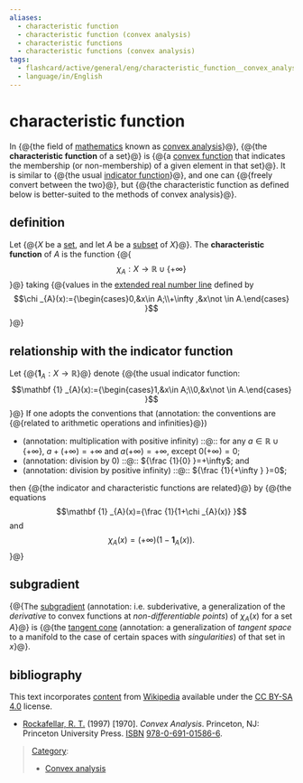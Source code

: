 ```yaml
---
aliases:
  - characteristic function
  - characteristic function (convex analysis)
  - characteristic functions
  - characteristic functions (convex analysis)
tags:
  - flashcard/active/general/eng/characteristic_function__convex_analysis_
  - language/in/English
---
```


# characteristic function

<!-- | ![](../../archives/Wikimedia%20Commons/Text%20document%20with%20red%20question%20mark.svg) | This article includes a [list of references](https://en.wikipedia.org/wiki/Wikipedia:Citing%20sources), [related reading](https://en.wikipedia.org/wiki/Wikipedia:Further%20reading), or [external links](https://en.wikipedia.org/wiki/Wikipedia:External%20links), __but its sources remain unclear because it lacks [inline citations](https://en.wikipedia.org/wiki/Wikipedia:Citing%20sources#Inline%20citations)__. Please help [improve](https://en.wikipedia.org/wiki/Wikipedia:WikiProject%20Reliability) this article by [introducing](https://en.wikipedia.org/wiki/Wikipedia:When%20to%20cite) more precise citations. _\(October 2011\)__ \([Learn how and when to remove this message](https://en.wikipedia.org/wiki/Help:Maintenance%20template%20removal)\)_ | -->

In {@{the field of [mathematics](mathematics.md) known as [convex analysis](convex%20analysis.md)}@}, {@{the __characteristic function__ of a set}@} is {@{a [convex function](convex%20function.md) that indicates the membership \(or non-membership\) of a given element in that set}@}. It is similar to {@{the usual [indicator function](indicator%20function.md)}@}, and one can {@{freely convert between the two}@}, but {@{the characteristic function as defined below is better-suited to the methods of convex analysis}@}. <!--SR:!2026-01-08,286,330!2027-10-05,766,330!2026-11-16,512,310!2025-11-22,249,330!2026-01-03,282,330!2027-08-31,728,330-->

## definition

Let {@{$X$ be a [set](set%20(mathematics).md), and let $A$ be a [subset](subset.md) of $X$}@}. The __characteristic function__ of $A$ is the function {@{$$\chi _{A}:X\to \mathbb {R} \cup \{+\infty \}$$}@} taking {@{values in the [extended real number line](extended%20real%20number%20line.md) defined by $$\chi _{A}(x):={\begin{cases}0,&x\in A;\\+\infty ,&x\not \in A.\end{cases} }$$}@} <!--SR:!2025-12-08,262,330!2025-12-18,270,330!2025-11-20,248,330-->

## relationship with the indicator function

Let {@{$\mathbf {1} _{A}:X\to \mathbb {R}$}@} denote {@{the usual indicator function: $$\mathbf {1} _{A}(x):={\begin{cases}1,&x\in A;\\0,&x\not \in A.\end{cases} }$$}@} If one adopts the conventions that (annotation: the conventions are {@{related to arithmetic operations and infinities}@}) <!--SR:!2026-01-04,283,330!2025-12-12,265,330!2025-11-28,255,330-->

- (annotation: multiplication with positive infinity) ::@:: for any $a\in \mathbb {R} \cup \{+\infty \}$, $a+(+\infty )=+\infty$ and $a(+\infty )=+\infty$, except $0(+\infty )=0$; <!--SR:!2025-12-11,264,330!2026-01-14,291,330-->
- (annotation: division by 0) ::@:: ${\frac {1}{0} }=+\infty$; and <!--SR:!2025-11-13,241,330!2025-12-07,261,330-->
- (annotation: division by positive infinity) ::@:: ${\frac {1}{+\infty } }=0$; <!--SR:!2027-09-25,749,330!2025-12-25,276,330-->

then {@{the indicator and characteristic functions are related}@} by {@{the equations $$\mathbf {1} _{A}(x)={\frac {1}{1+\chi _{A}(x)} }$$ and $$\chi _{A}(x)=(+\infty )\left(1-\mathbf {1} _{A}(x)\right).$$}@} <!--SR:!2026-01-17,294,330!2025-10-13,200,310-->

## subgradient

{@{The [subgradient](subderivative.md) (annotation: i.e. subderivative, a generalization of the _derivative_ to convex functions at _non-differentiable points_) of $\chi _{A}(x)$ for a set $A$}@} is {@{the [tangent cone](tangent%20cone.md) (annotation: a generalization of _tangent space_ to a manifold to the case of certain spaces with _singularities_) of that set in $x$}@}. <!--SR:!2025-09-15,158,250!2026-09-08,372,250-->

## bibliography

This text incorporates [content](https://en.wikipedia.org/wiki/characteristic_function_(convex_analysis)) from [Wikipedia](Wikipedia.md) available under the [CC BY-SA 4.0](https://creativecommons.org/licenses/by-sa/4.0/) license.

- <a id="CITEREFRockafellar1997"></a> [Rockafellar, R. T.](R.%20Tyrrell%20Rockafellar.md) \(1997\) \[1970\]. _Convex Analysis_. Princeton, NJ: Princeton University Press. [ISBN](ISBN.md) [978-0-691-01586-6](https://en.wikipedia.org/wiki/Special:BookSources/978-0-691-01586-6).

> [Category](https://en.wikipedia.org/wiki/Help:Category):
>
> - [Convex analysis](https://en.wikipedia.org/wiki/Category:Convex%20analysis)
